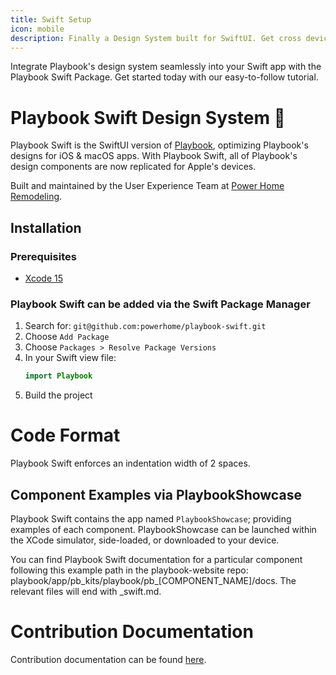 ```yaml
---
title: Swift Setup
icon: mobile
description: Finally a Design System built for SwiftUI. Get cross device consistency by using Playbook for SwiftUI.
---
```


Integrate Playbook's design system seamlessly into your Swift app with the Playbook Swift Package. Get started today with our easy-to-follow tutorial.

# Playbook Swift Design System 📱

Playbook Swift is the SwiftUI version of [Playbook](https://playbook.powerapp.cloud/), optimizing Playbook's designs for iOS & macOS apps. With Playbook Swift, all of Playbook's design components are now replicated for Apple's devices.

Built and maintained by the User Experience Team at [Power Home Remodeling](https://www.techatpower.com/).

## Installation

### Prerequisites

- [Xcode 15](https://developer.apple.com/xcode/)

### Playbook Swift can be added via the Swift Package Manager

1. Search for: `git@github.com:powerhome/playbook-swift.git`
1. Choose `Add Package`
2. Choose `Packages > Resolve Package Versions`
3. In your Swift view file:
    ```swift
    import Playbook
    ```
5. Build the project

# Code Format

Playbook Swift enforces an indentation width of 2 spaces.

## Component Examples via PlaybookShowcase

Playbook Swift contains the app named `PlaybookShowcase`; providing examples of each component. PlaybookShowcase can be launched within the XCode simulator, side-loaded, or downloaded to your device.

You can find Playbook Swift documentation for a particular component following this example path in the playbook-website repo: playbook/app/pb_kits/playbook/pb_[COMPONENT_NAME]/docs. The relevant files will end with _swift.md.

# Contribution Documentation
Contribution documentation can be found [here](https://github.com/powerhome/playbook-swift/blob/main/Contribution.md).
